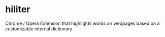 # hiliter
Chrome / Opera Extension that highlights words on webpages based on a customizable internal dictionary
